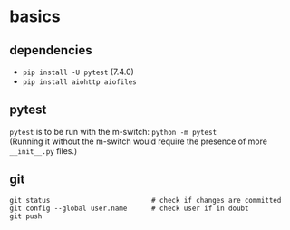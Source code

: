 # basics


## dependencies

* `pip install -U pytest` (7.4.0)
* `pip install aiohttp aiofiles`


## pytest

`pytest` is to be run with the m-switch: `python -m pytest`<br>
(Running it without the m-switch would require the presence of more `__init__.py` files.)


## git

```
git status                         # check if changes are committed
git config --global user.name      # check user if in doubt
git push
```
